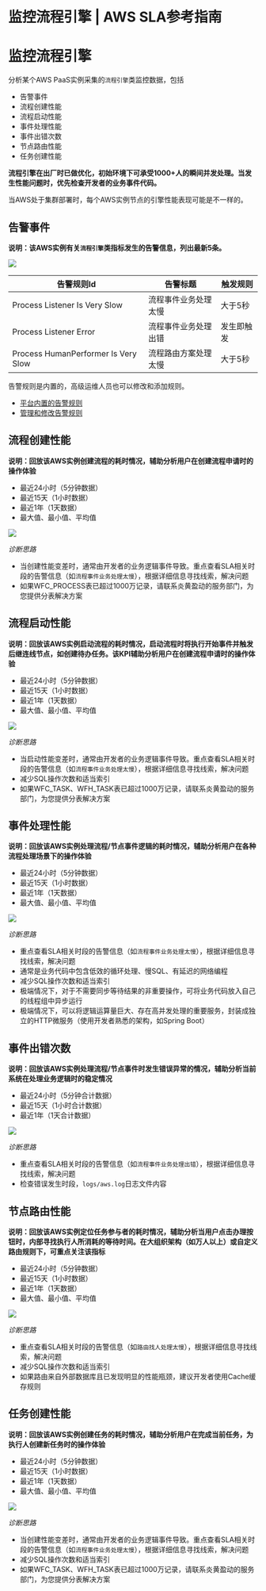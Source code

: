 # 监控流程引擎 | AWS SLA参考指南

# 监控流程引擎

分析某个AWS PaaS实例采集的`流程引擎`类监控数据，包括

  * 告警事件
  * 流程创建性能
  * 流程启动性能
  * 事件处理性能
  * 事件出错次数
  * 节点路由性能
  * 任务创建性能

**流程引擎在出厂时已做优化，初始环境下可承受1000+人的瞬间并发处理。当发生性能问题时，优先检查开发者的业务事件代码。**

当AWS处于集群部署时，每个AWS实例节点的引擎性能表现可能是不一样的。

## 告警事件

**说明：该AWS实例有关`流程引擎`类指标发生的告警信息，列出最新5条。**

![](https://docs.awspaas.com/reference-guide/aws-paas-sla-reference-guide/aws_sla_management/61.png)

告警规则Id | 告警标题 | 触发规则  
---|---|---  
Process Listener Is Very Slow | 流程事件业务处理太慢 | 大于5秒  
Process Listener Error | 流程事件业务处理出错 | 发生即触发  
Process HumanPerformer Is Very Slow | 流程路由方案处理太慢 | 大于5秒  
  
告警规则是内置的，高级运维人员也可以修改和添加规则。

  * [平台内置的告警规则](<../appendix1/alarm_rules.html>)
  * [管理和修改告警规则](<setting.html>)

## 流程创建性能

**说明：回放该AWS实例创建流程的耗时情况，辅助分析用户在创建流程申请时的操作体验**

  * 最近24小时（5分钟数据）
  * 最近15天（1小时数据）
  * 最近1年（1天数据）
  * 最大值、最小值、平均值

![](https://docs.awspaas.com/reference-guide/aws-paas-sla-reference-guide/aws_sla_management/62.png)

_诊断思路_

  * 当创建性能变差时，通常由开发者的业务逻辑事件导致。重点查看SLA相关时段的告警信息（如`流程事件业务处理太慢`），根据详细信息寻找线索，解决问题
  * 如果WFC_PROCESS表已超过1000万记录，请联系炎黄盈动的服务部门，为您提供分表解决方案

## 流程启动性能

**说明：回放该AWS实例启动流程的耗时情况，启动流程时将执行开始事件并触发后继连线节点，如创建待办任务。该KPI辅助分析用户在创建流程申请时的操作体验**

  * 最近24小时（5分钟数据）
  * 最近15天（1小时数据）
  * 最近1年（1天数据）
  * 最大值、最小值、平均值

![](https://docs.awspaas.com/reference-guide/aws-paas-sla-reference-guide/aws_sla_management/63.png)

_诊断思路_

  * 当启动性能变差时，通常由开发者的业务逻辑事件导致。重点查看SLA相关时段的告警信息（如`流程事件业务处理太慢`），根据详细信息寻找线索，解决问题
  * 减少SQL操作次数和适当索引
  * 如果WFC_TASK、WFH_TASK表已超过1000万记录，请联系炎黄盈动的服务部门，为您提供分表解决方案

## 事件处理性能

**说明：回放该AWS实例处理流程/节点事件逻辑的耗时情况，辅助分析用户在各种流程处理场景下的操作体验**

  * 最近24小时（5分钟数据）
  * 最近15天（1小时数据）
  * 最近1年（1天数据）
  * 最大值、最小值、平均值

![](https://docs.awspaas.com/reference-guide/aws-paas-sla-reference-guide/aws_sla_management/64.png)

_诊断思路_

  * 重点查看SLA相关时段的告警信息（如`流程事件业务处理太慢`），根据详细信息寻找线索，解决问题
  * 通常是业务代码中包含低效的循环处理、慢SQL、有延迟的网络编程
  * 减少SQL操作次数和适当索引
  * 极端情况下，对于不需要同步等待结果的非重要操作，可将业务代码放入自己的线程组中异步运行
  * 极端情况下，可以将逻辑运算量巨大、存在高并发处理的重要服务，封装成独立的HTTP微服务（使用开发者熟悉的架构，如Spring Boot）

## 事件出错次数

**说明：回放该AWS实例处理流程/节点事件时发生错误异常的情况，辅助分析当前系统在处理业务逻辑时的稳定情况**

  * 最近24小时（5分钟合计数据）
  * 最近15天（1小时合计数据）
  * 最近1年（1天合计数据）

![](https://docs.awspaas.com/reference-guide/aws-paas-sla-reference-guide/aws_sla_management/65.png)

_诊断思路_

  * 重点查看SLA相关时段的告警信息（如`流程事件业务处理出错`），根据详细信息寻找线索，解决问题
  * 检查错误发生时段，`logs/aws.log`日志文件内容

## 节点路由性能

**说明：回放该AWS实例定位任务参与者的耗时情况，辅助分析当用户点击办理按钮时，内部寻找执行人所消耗的等待时间。在大组织架构（如万人以上）或自定义路由规则下，可重点关注该指标**

  * 最近24小时（5分钟数据）
  * 最近15天（1小时数据）
  * 最近1年（1天数据）
  * 最大值、最小值、平均值

![](https://docs.awspaas.com/reference-guide/aws-paas-sla-reference-guide/aws_sla_management/66.png)

_诊断思路_

  * 重点查看SLA相关时段的告警信息（如`路由找人处理太慢`），根据详细信息寻找线索，解决问题
  * 减少SQL操作次数和适当索引
  * 如果路由来自外部数据库且已发现明显的性能瓶颈，建议开发者使用Cache缓存规则

## 任务创建性能

**说明：回放该AWS实例创建任务的耗时情况，辅助分析用户在完成当前任务，为执行人创建新任务时的操作体验**

  * 最近24小时（5分钟数据）
  * 最近15天（1小时数据）
  * 最近1年（1天数据）
  * 最大值、最小值、平均值

![](https://docs.awspaas.com/reference-guide/aws-paas-sla-reference-guide/aws_sla_management/67.png)

_诊断思路_

  * 当创建性能变差时，通常由开发者的业务逻辑事件导致。重点查看SLA相关时段的告警信息（如`流程事件业务处理太慢`），根据详细信息寻找线索，解决问题
  * 减少SQL操作次数和适当索引
  * 如果WFC_TASK、WFH_TASK表已超过1000万记录，请联系炎黄盈动的服务部门，为您提供分表解决方案